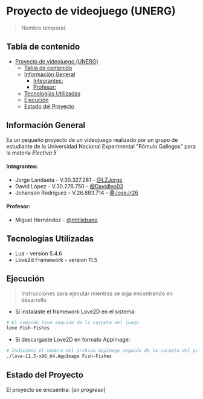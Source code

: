 # Proyecto de videojuego (UNERG)
> Nombre temporal.


## Tabla de contenido

- [Proyecto de videojuego (UNERG)](#proyecto-de-videojuego-unerg)
  - [Tabla de contenido](#tabla-de-contenido)
  - [Información General](#información-general)
      - [Integrantes:](#integrantes)
      - [Profesor:](#profesor)
  - [Tecnologías Utilizadas](#tecnologías-utilizadas)
  - [Ejecución](#ejecución)
  - [Estado del Proyecto](#estado-del-proyecto)


## Información General
Es un pequeño proyecto de un videojuego realizado por un grupo de estudiante de la Universidad Nacional Experimental "Rómulo Gallegos" para la materia _Electiva 5_

#### Integrantes:
- Jorge Landaeta - V.30.327.281 - [@LZJorge](https://github.com/LZJorge)
- David López - V.30.276.750 - [@Davidleo03](https://github.com/Davidleo03)
- Johanson Rodríguez - V.26.883.714 - [@JoseJr26](https://github.com/JoseJr26)

#### Profesor:
- Miguel Hernández - [@mhliebano](https://github.com/mhliebano)


## Tecnologías Utilizadas
- Lua - version 5.4.6
- Love2d Framework - version 11.5


## Ejecución
> Instrucciones para ejecutar mientras se siga encontrando en desarrollo

- Si instalaste el framework Love2D en el sistema:

```bash
# El comando love seguido de la carpeta del juego
love Fish-Fishes
```

- Si descargaste Love2D en formato AppImage:
```bash
# Indicamos el nombre del archivo AppImage seguido de la carpeta del proyecto
./love-11.5-x86_64.AppImage Fish-Fishes
```


## Estado del Proyecto
El proyecto se encuentra: [_en progreso_]
